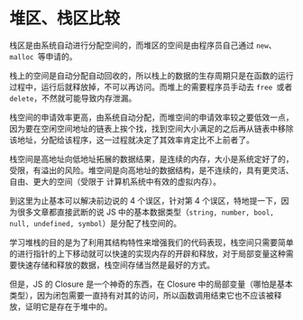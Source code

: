 # 堆区、栈区比较

栈区是由系统自动进行分配空间的，而堆区的空间是由程序员自己通过 `new`、`malloc `等申请的。

栈上的空间是自动分配自动回收的，所以栈上的数据的生存周期只是在函数的运行过程中，运行后就释放掉，不可以再访问。而堆上的需要程序员手动去 `free `或者 `delete`，不然就可能导致内存泄漏。

栈空间的申请效率更高，由系统自动分配，而堆空间的申请效率较之要低效一点，因为要在空闲空间地址的链表上挨个找，找到空间大小满足的之后再从链表中移除该地址，分配给该程序，这一过程就决定了其效率肯定比不上前者了。

栈空间是高地址向低地址拓展的数据结果，是连续的内存，大小是系统定好了的，受限，有溢出的风险。堆空间是向高地址的数据结构，是不连续的，具有更灵活、自由、更大的空间（受限于 计算机系统中有效的虚拟内存）。

到这里为止基本可以解决前边说的 4 个误区，针对第 4 个误区，特地提一下，因为很多文章都直接武断的说 JS 中的基本数据类型（`string, number, bool, null, undefined, symbol`）是分配了栈空间的。

学习堆栈的目的是为了利用其结构特性来增强我们的代码表现，栈空间只需要简单的进行指针的上下移动就可以快速的实现内存的开辟和释放，对于局部变量这种需要快速存储和释放的数据，栈空间存储当然是最好的方式。

但是，JS 的 Closure 是一个神奇的东西，在 Closure 中的局部变量（哪怕是基本类型），因为闭包需要一直持有对其的访问，所以函数调用结束它也不应该被释放，证明它是存在于堆中的。

